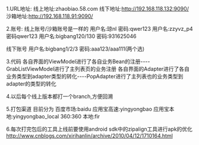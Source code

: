 1.URL地址:
  线上地址:zhaobiao.58.com
  线下地址:http://192.168.118.132:9090/
  沙箱地址:http://192.168.118.91:9090/
  
2.账号:
  线上账号/沙箱账号是一样的
        用户名:琼nl 密码:qwer123
        用户名:zzyvz_p4 密码qwer123
        用户名:bigbang120/130 密码:931625046
  
  线下账号
        用户名:bigbang1/2/3 密码:aaa123/aaa111(两个选)
  
  
3.代码
        各自界面的ViewModel进行了各自业务Bean的注册----GrabListViewModel进行了主列表页的业务注册
        各自界面的Adapter进行了各自业务类型到adapter类型的转化----PopAdapter进行了主列表也的业务类型到adapter的类型的转化
        
4.以后每个线上版本都打一个branch,方便回溯

5.打包渠道
    目前分为
            百度市场:baidu
            应用宝高速:yingyongbao
            应用宝本地:yingyongbao_local
            360:360
            本地:fir
            
            
6.每次打完包后的工具上线前要使用android sdk中的zipalign工具进行apk的优化
http://www.cnblogs.com/xirihanlin/archive/2010/04/12/1710164.html